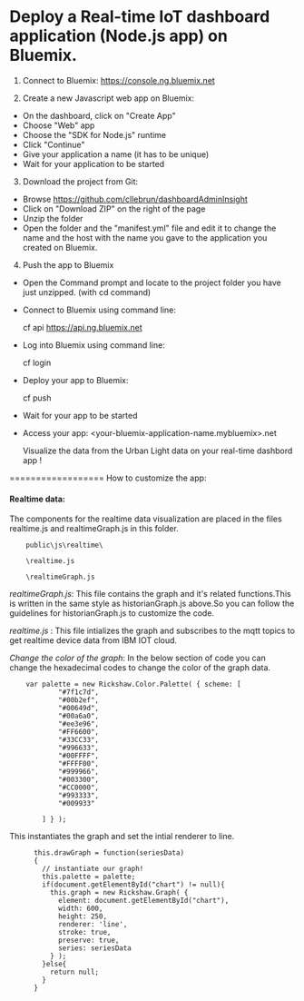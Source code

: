 Deploy a Real-time IoT dashboard application (Node.js app) on Bluemix.
====================================

1. Connect to Bluemix:
    https://console.ng.bluemix.net
    
2. Create a new Javascript web app on Bluemix:
- On the dashboard, click on "Create App"
- Choose  "Web" app
- Choose the "SDK for Node.js" runtime
- Click "Continue"
- Give your application a name (it has to be unique)
- Wait for your application to be started
3. Download the project from Git:
- Browse https://github.com/cllebrun/dashboardAdminInsight
- Click on "Download ZIP" on the right of the page
- Unzip the folder
- Open the folder and the "manifest.yml" file and edit it to change the name and the host with the name you gave to the application you created on Bluemix.
4. Push the app to Bluemix
- Open the Command prompt and locate to the project folder you have just unzipped. (with cd command)
- Connect to Bluemix using command line:

    cf api https://api.ng.bluemix.net

- Log into Bluemix using command line:

    cf login 

- Deploy your app to Bluemix:

    cf push

- Wait for your app to be started
- Access your app: <your-bluemix-application-name.mybluemix>.net

    Visualize the data from the Urban Light data on your real-time dashbord app !


 


==================
How to customize the app:

#### Realtime data: 

   The components for the realtime data visualization are placed in the files realtime.js and realtimeGraph.js in this folder.

        public\js\realtime\
    
        \realtime.js
    
        \realtimeGraph.js

*realtimeGraph.js*: This file contains the graph and it's related functions.This is written in the same style as historianGraph.js above.So you can follow the guidelines for historianGraph.js to customize the code.

*realtime.js* : This file intializes the graph and subscribes to the mqtt topics to get realtime device data from IBM IOT cloud.


 *Change the color of the graph*: In the below section of code you can change the hexadecimal codes to change the color of the graph data.
    
        var palette = new Rickshaw.Color.Palette( { scheme: [
                "#7f1c7d",
                "#00b2ef",
                "#00649d",
                "#00a6a0",
                "#ee3e96",
                "#FF6600",
                "#33CC33",
                "#996633",
                "#00FFFF",
                "#FFFF00",
                "#999966",
                "#003300",
                "#CC0000",
                "#993333",
                "#009933"

            ] } );

 This instantiates the graph and set the intial renderer to line.

        
          this.drawGraph = function(seriesData)
          {
            // instantiate our graph!
            this.palette = palette;
            if(document.getElementById("chart") != null){
              this.graph = new Rickshaw.Graph( {
                element: document.getElementById("chart"),
                width: 600,
                height: 250,
                renderer: 'line',
                stroke: true,
                preserve: true,
                series: seriesData  
              } );
            }else{
              return null;
            }
          }


